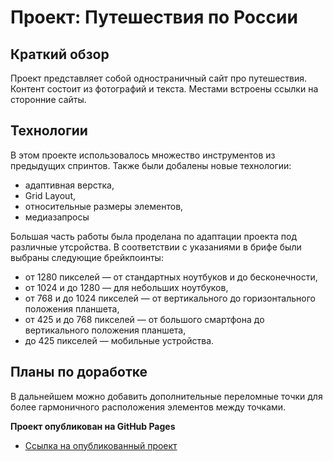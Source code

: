 # Проект: Путешествия по России

## Краткий обзор

Проект представляет собой одностраничный сайт про путешествия.
Контент состоит из фотографий и текста. Местами встроены ссылки на сторонние сайты.

## Технологии

В этом проекте использовалось множество инструментов из предыдущих спринтов. Также были добалены новые технологии:

* адаптивная верстка,
* Grid Layout,
* относительные размеры элементов,
* медиазапросы

Большая часть работы была проделана по адаптации проекта под различные утсройства.
В соответствии с указаниями в брифе были выбраны следующие брейкпоинты:

* от 1280 пикселей — от стандартных ноутбуков и до бесконечности,
* от 1024 и до 1280 — для небольших ноутбуков,
* от 768 и до 1024 пикселей — от вертикального до горизонтального положения планшета,
* от 425 и до 768 пикселей — от большого смартфона до вертикального положения планшета,
* до 425 пикселей — мобильные устройства.

## Планы по доработке

В дальнейшем можно добавить дополнительные переломные точки для более гармоничного расположения элементов между точками.

**Проект опубликован на GitHub Pages**

* [Ссылка на опубликованный проект](https://evgeniy-dvoeglazov.github.io/russian-travel/)
